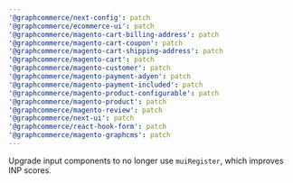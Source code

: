```yaml
---
'@graphcommerce/next-config': patch
'@graphcommerce/ecommerce-ui': patch
'@graphcommerce/magento-cart-billing-address': patch
'@graphcommerce/magento-cart-coupon': patch
'@graphcommerce/magento-cart-shipping-address': patch
'@graphcommerce/magento-cart': patch
'@graphcommerce/magento-customer': patch
'@graphcommerce/magento-payment-adyen': patch
'@graphcommerce/magento-payment-included': patch
'@graphcommerce/magento-product-configurable': patch
'@graphcommerce/magento-product': patch
'@graphcommerce/magento-review': patch
'@graphcommerce/next-ui': patch
'@graphcommerce/react-hook-form': patch
'@graphcommerce/magento-graphcms': patch
---
```


Upgrade input components to no longer use `muiRegister`, which improves INP scores.
